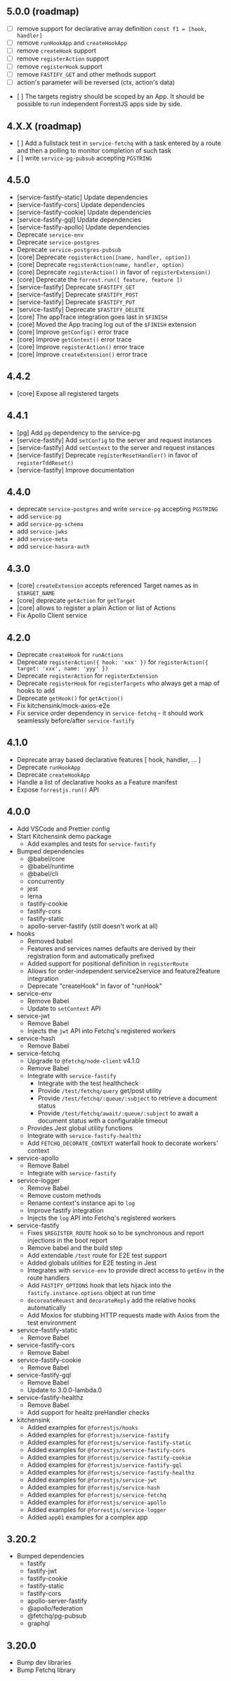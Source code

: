 ## 5.0.0 (roadmap)

- [ ] remove support for declarative array definition `const f1 = [hook, handler]`
- [ ] remove `runHookApp` and `createHookApp`
- [ ] remove `createHook` support
- [ ] remove `registerAction` support
- [ ] remove `registerHook` support
- [ ] remove `FASTIFY_GET` and other methods support
- [ ] action's parameter will be reversed (ctx, action's data)
- [ ] The targets registry should be scoped by an App. It should be possible to run independent ForrestJS apps side by side.

## 4.X.X (roadmap)

- [ ] Add a fullstack test in `service-fetchq` with a task entered by a route and then a polling to monitor completion of such task
- [ ] write `service-pg-pubsub` accepting `PGSTRING`

## 4.5.0

- [service-fastify-static] Update dependencies
- [service-fastify-cors] Update dependencies
- [service-fastify-cookie] Update dependencies
- [service-fastify-gql] Update dependencies
- [service-fastify-apollo] Update dependencies
- Deprecate `service-env`
- Deprecate `service-postgres`
- Deprecate `service-postgres-pubsub`
- [core] Deprecate `registerAction([name, handler, option])`
- [core] Deprecate `registerAction(name, handler, option)`
- [core] Deprecate `registerAction()` in favor of `registerExtension()`
- [core] Deprecate the `forrest.run([ feature, feature ])`
- [service-fastify] Deprecate `$FASTIFY_GET`
- [service-fastify] Deprecate `$FASTIFY_POST`
- [service-fastify] Deprecate `$FASTIFY_PUT`
- [service-fastify] Deprecate `$FASTIFY_DELETE`
- [core] The appTrace integration goes last in `$FINISH`
- [core] Moved the App tracing log out of the `$FINISH` extension
- [core] Improve `getConfig()` error trace
- [core] Improve `getContext()` error trace
- [core] Improve `registerAction()` error trace
- [core] Improve `createExtension()` error trace

## 4.4.2

- [core] Expose all registered targets

## 4.4.1

- [pg] Add `pg` dependency to the service-pg
- [service-fastify] Add `setConfig` to the server and request instances
- [service-fastify] Add `setContext` to the server and request instances
- [service-fastify] Deprecate `registerResetHandler()` in favor of `registerTddReset()`
- [service-fastify] Improve documentation

## 4.4.0

- deprecate `service-postgres` and write `service-pg` accepting `PGSTRING`
- add `service-pg`
- add `service-pg-schema`
- add `service-jwks`
- add `service-meta`
- add `service-hasura-auth`

## 4.3.0

- [core] `createExtension` accepts referenced Target names as in `$TARGET_NAME`
- [core] deprecate `getAction` for `getTarget`
- [core] allows to register a plain Action or list of Actions
- Fix Apollo Client service

## 4.2.0

- Deprecate `createHook` for `runActions`
- Deprecate `registerAction({ hook: 'xxx' })` for `registerAction({ target: 'xxx', name: 'yyy' })`
- Deprecate `registerAction` for `registerExtension`
- Deprecate `registerHook` for `registerTargets` who always get a map of hooks to add
- Deprecate `getHook()` for `getAction()`
- Fix kitchensink/mock-axios-e2e
- Fix service order dependency in `service-fetchq` - it should work seamlessly before/after `service-fastify`

## 4.1.0

- Deprecate array based declarative features [ hook, handler, ... ]
- Deprecate `runHookApp`
- Deprecate `createHookApp`
- Handle a list of declarative hooks as a Feature manifest
- Expose `forrestjs.run()` API

## 4.0.0

- Add VSCode and Prettier config
- Start Kitchensink demo package
  - Add examples and tests for `service-fastify`
- Bumped dependencies
  - @babel/core
  - @babel/runtime
  - @babel/cli
  - concurrently
  - jest
  - lerna
  - fastify-cookie
  - fastify-cors
  - fastify-static
  - apollo-server-fastify (still doesn't work at all)
- hooks
  - Removed babel
  - Features and services names defaults are derived by their registration form and automatically prefixed
  - Added support for positional definition in `registerRoute`
  - Allows for order-independent service2service and feature2feature integration
  - Deprecate "createHook" in favor of "runHook"
- service-env
  - Remove Babel
  - Update to `setContext` API
- service-jwt
  - Remove Babel
  - Injects the `jwt` API into Fetchq's registered workers
- service-hash
  - Remove Babel
- service-fetchq
  - Upgrade to `@fetchq/node-client` v4.1.0
  - Remove Babel
  - Integrate with `service-fastify`
    - Integrate with the test healthcheck
    - Provide `/test/fetchq/query` get/post utility
    - Provide `/test/fetchq/:queue/:subject` to retrieve a document status
    - Provide `/test/fetchq/await/:queue/:subject` to await a document status with a configurable timeout
  - Provides Jest global utility functions
  - Integrate with `service-fastify-healthz`
  - Add `FETCHQ_DECORATE_CONTEXT` waterfall hook to decorate workers' context
- service-apollo
  - Remove Babel
  - Integrate with `service-fastify`
- service-logger
  - Remove Babel
  - Remove custom methods
  - Rename context's instance api to `log`
  - Improve fastify integration
  - Injects the `log` API into Fetchq's registered workers
- service-fastify
  - Fixes `$REGISTER_ROUTE` hook so to be synchronous and report injections in the boot report
  - Remove babel and the build step
  - Add extendable `/test` route for E2E test support
  - Added globals utilities for E2E testing in Jest
  - Integrates with `service-env` to provide direct access to `getEnv` in the route handlers
  - Add `FASTIFY_OPTIONS` hook that lets hijack into the `fastify.instance.options` object at run time
  - `decoreateReuest` and `decorateReply` add the relative hooks
    automatically
  - Add Moxios for stubbing HTTP requests made with Axios from the
    test environment
- service-fastify-static
  - Remove Babel
- service-fastify-cors
  - Remove Babel
- service-fastify-cookie
  - Remove Babel
- service-fastify-gql
  - Remove Babel
  - Update to 3.0.0-lambda.0
- service-fastify-healthz
  - Remove Babel
  - Add support for healtz preHandler checks
- kitchensink
  - Added examples for `@forrestjs/hooks`
  - Added examples for `@forrestjs/service-fastify`
  - Added examples for `@forrestjs/service-fastify-static`
  - Added examples for `@forrestjs/service-fastify-cors`
  - Added examples for `@forrestjs/service-fastify-cookie`
  - Added examples for `@forrestjs/service-fastify-gql`
  - Added examples for `@forrestjs/service-fastify-healthz`
  - Added examples for `@forrestjs/service-jwt`
  - Added examples for `@forrestjs/service-hash`
  - Added examples for `@forrestjs/service-fetchq`
  - Added examples for `@forrestjs/service-apollo`
  - Added examples for `@forrestjs/service-logger`
  - Added `app01` examples for a complex app

## 3.20.2

- Bumped dependencies
  - fastify
  - fastify-jwt
  - fastify-cookie
  - fastify-static
  - fastify-cors
  - apollo-server-fastify
  - @apollo/federation
  - @fetchq/pg-pubsub
  - graphql

## 3.20.0

- Bump dev libraries
- Bump Fetchq library
